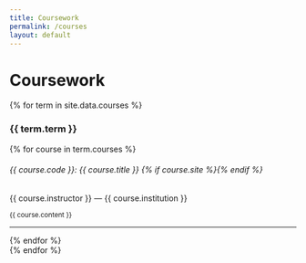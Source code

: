 ```yaml
---
title: Coursework
permalink: /courses
layout: default
---
```


# Coursework

{% for term in site.data.courses %}
<h3>{{ term.term }}</h3>

<div class="ml-3">
{% for course in term.courses %}
  <h6><em>{{ course.code }}:</em> {{ course.title }} {% if course.site %}<a href="{{ course.site }}" target="_blank"><i class="fas fa-external-link-alt"></i></a>{% endif %}</h6>
  <i class="fas fa-user"></i> {{ course.instructor }} &mdash; <i class="fas fa-school"></i> {{ course.institution }}
  <p><small>{{ course.content }}</small></p>
  <hr/>
{% endfor %}
</div>
{% endfor %}
